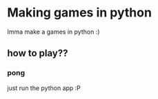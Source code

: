 # Making games in python

Imma make a games in python :)

## how to play??

### pong
just run the python app :P
